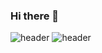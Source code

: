 ### Hi there 👋
![header](https://capsule-render.vercel.app/api?type=Slice&color=gradient&customColorList=14,15,18,28&height=400&section=header&text=capsule%20render&fontSize=90)
![header](https://capsule-render.vercel.app/api?type=Slice&color=gradient&customColorList=14,15,18,28&height=400&section=footer&text=capsule%20render&fontSize=90)

<!--
**DeokJeong/DeokJeong** is a ✨ _special_ ✨ repository because its `README.md` (this file) appears on your GitHub profile.

Here are some ideas to get you started:

- 🔭 I’m currently working on ...
- 🌱 I’m currently learning ...
- 👯 I’m looking to collaborate on ...
- 🤔 I’m looking for help with ...
- 💬 Ask me about ...
- 📫 How to reach me: ...
- 😄 Pronouns: ...
- ⚡ Fun fact: ...
-->
